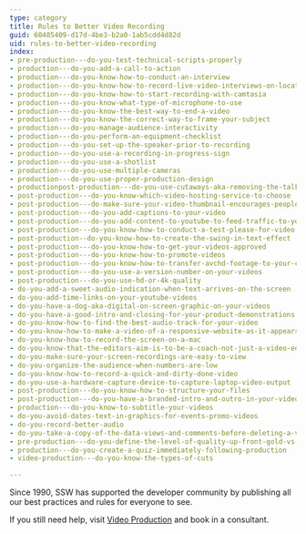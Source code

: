 ```yaml
---
type: category
title: Rules to Better Video Recording
guid: 60485409-d17d-4be3-b2a0-1ab5cdd4d82d
uid: rules-to-better-video-recording
index:
- pre-production---do-you-test-technical-scripts-properly
- production---do-you-add-a-call-to-action
- production---do-you-know-how-to-conduct-an-interview
- production---do-you-know-how-to-record-live-video-interviews-on-location
- production---do-you-know-how-to-start-recording-with-camtasia
- production---do-you-know-what-type-of-microphone-to-use
- production---do-you-know-the-best-way-to-end-a-video
- production---do-you-know-the-correct-way-to-frame-your-subject
- production---do-you-manage-audience-interactivity
- production---do-you-perform-an-equipment-checklist
- production---do-you-set-up-the-speaker-prior-to-recording
- production---do-you-use-a-recording-in-progress-sign
- production---do-you-use-a-shotlist
- production---do-you-use-multiple-cameras
- production---do-you-use-proper-production-design
- productionpost-production---do-you-use-cutaways-aka-removing-the-talking-head
- post-production---do-you-know-which-video-hosting-service-to-choose
- post-production---do-make-sure-your-video-thumbnail-encourages-people-to-watch-the-video
- post-production---do-you-add-captions-to-your-video
- post-production---do-you-add-content-to-youtube-to-feed-traffic-to-your-other-sites
- post-production---do-you-know-how-to-conduct-a-test-please-for-video
- post-production--do-you-know-how-to-create-the-swing-in-text-effect
- post-production---do-you-know-how-to-get-your-videos-approved
- post-production---do-you-know-how-to-promote-videos
- post-production---do-you-know-how-to-transfer-avchd-footage-to-your-computer
- post-production---do-you-use-a-version-number-on-your-videos
- post-production---do-you-use-hd-or-4k-quality
- do-you-add-a-sweet-audio-indication-when-text-arrives-on-the-screen
- do-you-add-time-links-on-your-youtube-videos
- do-you-have-a-dog-aka-digital-on-screen-graphic-on-your-videos
- do-you-have-a-good-intro-and-closing-for-your-product-demonstrations
- do-you-know-how-to-find-the-best-audio-track-for-your-video
- do-you-know-how-to-make-a-video-of-a-responsive-website-as-it-appears-on-a-mobile-phone
- do-you-know-how-to-record-the-screen-on-a-mac
- do-you-know-that-the-editors-aim-is-to-be-a-coach-not-just-a-video-editor
- do-you-make-sure-your-screen-recordings-are-easy-to-view
- do-you-organize-the-audience-when-numbers-are-low
- do-you-know-how-to-record-a-quick-and-dirty-done-video
- do-you-use-a-hardware-capture-device-to-capture-laptop-video-output
- post-production---do-you-know-how-to-structure-your-files
- post-production---do-you-have-a-branded-intro-and-outro-in-your-videos
- production---do-you-know-to-subtitle-your-videos
- do-you-avoid-dates-text-in-graphics-for-events-promo-videos
- do-you-record-better-audio
- do-you-take-a-copy-of-the-data-views-and-comments-before-deleting-a-version-for-good
- pre-production---do-you-define-the-level-of-quality-up-front-gold-vs-silver
- production---do-you-create-a-quiz-immediately-following-production
- video-production---do-you-know-the-types-of-cuts

---
```

Since 1990, SSW has supported the developer community by publishing all our best practices and rules for everyone to see.

If you still need help, visit [Video Production](http&#58;//www.ssw.com.au/ssw/Consulting/Video-Production/) and book in a consultant.

